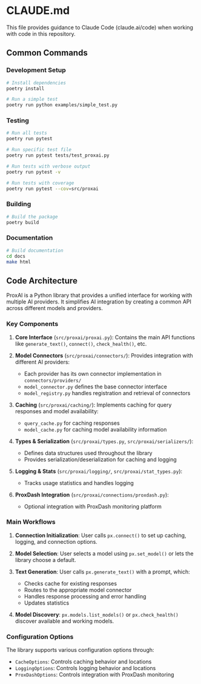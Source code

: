 # CLAUDE.md

This file provides guidance to Claude Code (claude.ai/code) when working with code in this repository.

## Common Commands

### Development Setup
```bash
# Install dependencies
poetry install

# Run a simple test
poetry run python examples/simple_test.py
```

### Testing
```bash
# Run all tests
poetry run pytest

# Run specific test file
poetry run pytest tests/test_proxai.py

# Run tests with verbose output
poetry run pytest -v

# Run tests with coverage
poetry run pytest --cov=src/proxai
```

### Building
```bash
# Build the package
poetry build
```

### Documentation
```bash
# Build documentation
cd docs
make html
```

## Code Architecture

ProxAI is a Python library that provides a unified interface for working with multiple AI providers. It simplifies AI integration by creating a common API across different models and providers.

### Key Components

1. **Core Interface** (`src/proxai/proxai.py`): Contains the main API functions like `generate_text()`, `connect()`, `check_health()`, etc.

2. **Model Connectors** (`src/proxai/connectors/`): Provides integration with different AI providers:
   - Each provider has its own connector implementation in `connectors/providers/`
   - `model_connector.py` defines the base connector interface
   - `model_registry.py` handles registration and retrieval of connectors

3. **Caching** (`src/proxai/caching/`): Implements caching for query responses and model availability:
   - `query_cache.py` for caching responses
   - `model_cache.py` for caching model availability information

4. **Types & Serialization** (`src/proxai/types.py`, `src/proxai/serializers/`):
   - Defines data structures used throughout the library
   - Provides serialization/deserialization for caching and logging

5. **Logging & Stats** (`src/proxai/logging/`, `src/proxai/stat_types.py`):
   - Tracks usage statistics and handles logging

6. **ProxDash Integration** (`src/proxai/connections/proxdash.py`):
   - Optional integration with ProxDash monitoring platform

### Main Workflows

1. **Connection Initialization**: User calls `px.connect()` to set up caching, logging, and connection options.

2. **Model Selection**: User selects a model using `px.set_model()` or lets the library choose a default.

3. **Text Generation**: User calls `px.generate_text()` with a prompt, which:
   - Checks cache for existing responses
   - Routes to the appropriate model connector
   - Handles response processing and error handling
   - Updates statistics

4. **Model Discovery**: `px.models.list_models()` or `px.check_health()` discover available and working models.

### Configuration Options

The library supports various configuration options through:
- `CacheOptions`: Controls caching behavior and locations
- `LoggingOptions`: Controls logging behavior and locations
- `ProxDashOptions`: Controls integration with ProxDash monitoring